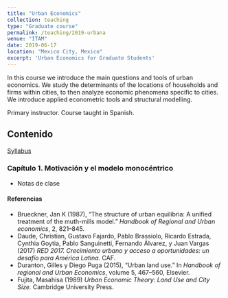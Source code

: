 ```yaml
---
title: "Urban Economics"
collection: teaching
type: "Graduate course"
permalink: /teaching/2019-urbana
venue: "ITAM"
date: 2019-06-17
location: "Mexico City, Mexico"
excerpt: 'Urban Economics for Graduate Students'
---
```


In this course we introduce the main questions and tools of urban economics. We study the determinants of the locations of households and firms within cities, to then analyze economic phenomena specific to cities. We introduce applied econometric tools and structural modelling. 

Primary instructor. Course taught in Spanish.

## Contenido

[Syllabus](/files/syllabus_urbana.pdf)

### Capítulo 1. Motivación y el modelo monocéntrico

* Notas de clase

#### Referencias

* Brueckner, Jan K (1987), “The structure of urban equilibria: A unified treatment of the muth-mills model.” *Handbook of Regional and Urban economics*, 2, 821–845.
* Daude, Christian, Gustavo Fajardo, Pablo Brassiolo, Ricardo Estrada, Cynthia Goytia, Pablo Sanguinetti, Fernando Álvarez, y Juan Vargas (2017) *RED 2017. Crecimiento urbano y acceso a oportunidades: un desafío para América Latina.* CAF.
* Duranton,  Gilles  y  Diego  Puga  (2015),  “Urban  land  use.”  In *Handbook  of  regional  and  Urban Economics*, volume 5, 467–560, Elsevier.
* Fujita, Masahisa (1989) *Urban Economic Theory: Land Use and City Size.* Cambridge University Press.
